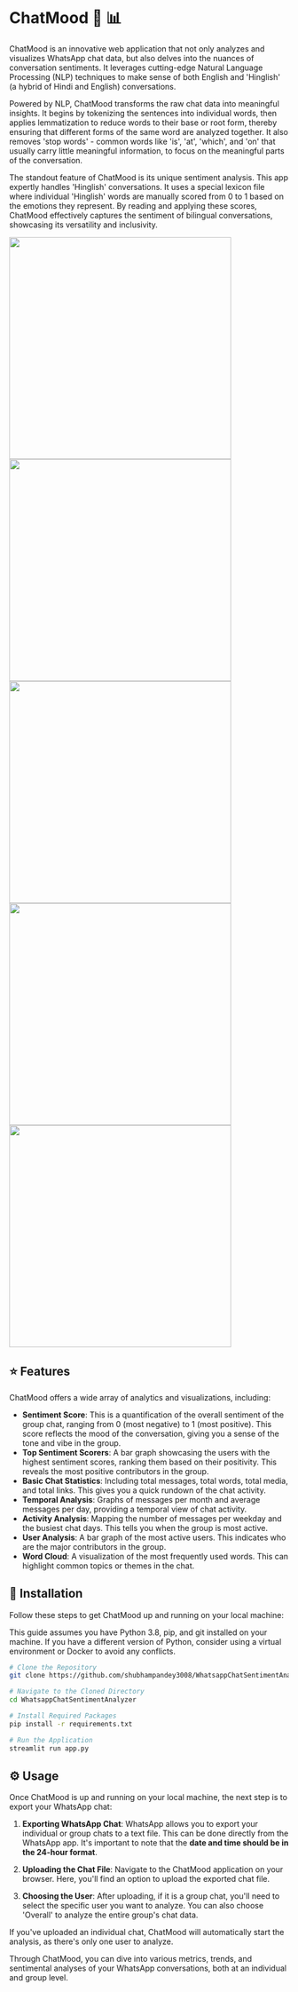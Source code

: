 # ChatMood :speech_balloon: :bar_chart:

ChatMood is an innovative web application that not only analyzes and visualizes WhatsApp chat data, but also delves into the nuances of conversation sentiments. It leverages cutting-edge Natural Language Processing (NLP) techniques to make sense of both English and 'Hinglish' (a hybrid of Hindi and English) conversations. 

Powered by NLP, ChatMood transforms the raw chat data into meaningful insights. It begins by tokenizing the sentences into individual words, then applies lemmatization to reduce words to their base or root form, thereby ensuring that different forms of the same word are analyzed together. It also removes 'stop words' - common words like 'is', 'at', 'which', and 'on' that usually carry little meaningful information, to focus on the meaningful parts of the conversation.

The standout feature of ChatMood is its unique sentiment analysis. This app expertly handles 'Hinglish' conversations. It uses a special lexicon file where individual 'Hinglish' words are manually scored from 0 to 1 based on the emotions they represent. By reading and applying these scores, ChatMood effectively captures the sentiment of bilingual conversations, showcasing its versatility and inclusivity.

<img src="https://github.com/shubhampandey3008/WhatsappChatSentimentAnalyzer/blob/main/whatsappChatAnalyzer_ss/sideBar.png"  height="400">
<img src="https://github.com/shubhampandey3008/WhatsappChatSentimentAnalyzer/blob/main/whatsappChatAnalyzer_ss/firstPart.png"  height="400">
<img src="https://github.com/shubhampandey3008/WhatsappChatSentimentAnalyzer/blob/main/whatsappChatAnalyzer_ss/wordCloud.png" height="400">
<img src="https://github.com/shubhampandey3008/WhatsappChatSentimentAnalyzer/blob/main/whatsappChatAnalyzer_ss/sentimentScore.png"  height="400">
<img src="https://github.com/shubhampandey3008/WhatsappChatSentimentAnalyzer/blob/main/whatsappChatAnalyzer_ss/topScorers.png"  height="400">

## :star: Features

ChatMood offers a wide array of analytics and visualizations, including:

- **Sentiment Score**: This is a quantification of the overall sentiment of the group chat, ranging from 0 (most negative) to 1 (most positive). This score reflects the mood of the conversation, giving you a sense of the tone and vibe in the group.
- **Top Sentiment Scorers**: A bar graph showcasing the users with the highest sentiment scores, ranking them based on their positivity. This reveals the most positive contributors in the group.
- **Basic Chat Statistics**: Including total messages, total words, total media, and total links. This gives you a quick rundown of the chat activity.
- **Temporal Analysis**: Graphs of messages per month and average messages per day, providing a temporal view of chat activity.
- **Activity Analysis**: Mapping the number of messages per weekday and the busiest chat days. This tells you when the group is most active.
- **User Analysis**: A bar graph of the most active users. This indicates who are the major contributors in the group.
- **Word Cloud**: A visualization of the most frequently used words. This can highlight common topics or themes in the chat.


## :wrench: Installation 

Follow these steps to get ChatMood up and running on your local machine:

This guide assumes you have Python 3.8, pip, and git installed on your machine. If you have a different version of Python, consider using a virtual environment or Docker to avoid any conflicts.

```bash
# Clone the Repository
git clone https://github.com/shubhampandey3008/WhatsappChatSentimentAnalyzer.git

# Navigate to the Cloned Directory
cd WhatsappChatSentimentAnalyzer

# Install Required Packages
pip install -r requirements.txt

# Run the Application
streamlit run app.py
```

## :gear: Usage

Once ChatMood is up and running on your local machine, the next step is to export your WhatsApp chat:

1. **Exporting WhatsApp Chat**: WhatsApp allows you to export your individual or group chats to a text file. This can be done directly from the WhatsApp app. It's important to note that the **date and time should be in the 24-hour format**.

2. **Uploading the Chat File**: Navigate to the ChatMood application on your browser. Here, you'll find an option to upload the exported chat file. 

3. **Choosing the User**: After uploading, if it is a group chat, you'll need to select the specific user you want to analyze. You can also choose 'Overall' to analyze the entire group's chat data.

If you've uploaded an individual chat, ChatMood will automatically start the analysis, as there's only one user to analyze.

Through ChatMood, you can dive into various metrics, trends, and sentimental analyses of your WhatsApp conversations, both at an individual and group level.


